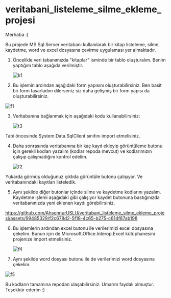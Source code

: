 # veritabani_listeleme_silme_ekleme_projesi

Merhaba :)

Bu projede MS Sql Server veritabanı kullanılarak bir kitap listeleme, silme, kaydetme, word ve excel dosyasına çevirme uygulaması yer almaktadır.

1) Öncelikle veri tabanımızda "kitaplar" isminde bir  tablo oluşturalım. Benim yaptığım tablo aşağıda verilmiştir.

    ![k1](https://github.com/AhsennurUSLU/veritabani_listeleme_silme_ekleme_projesi/assets/99485329/8fcf5ef9-2af8-4494-96fe-907bde48d49c)

2) Bu işlemin ardından aşağıdaki form yapısını oluşturabilirsiniz. Ben basit bir form tasarladım dilerseniz siz daha gelişmiş bir form yapısı da oluşturabilirsiniz.

  ![f1](https://github.com/AhsennurUSLU/veritabani_listeleme_silme_ekleme_projesi/assets/99485329/b66575a5-8730-457d-9421-e632387445f9)

3) Veritabanına bağlanmak için aşağıdaki kodu kullanabilirsiniz:

   ![t3](https://github.com/AhsennurUSLU/veritabani_listeleme_silme_ekleme_projesi/assets/99485329/bc51771d-936d-4f5f-bee9-637fb24bddc1)

 Tabi öncesinde System.Data.SqlClient sınıfını import etmelisiniz.

4) Daha sonrasında veritabanına bir kaç kayıt ekleyip görüntüleme butonu için gerekli kodları yazalım (kodlar repoda mevcut) ve kodlarımızın çalışıp çalışmadığını kontrol edelim.

   ![f2](https://github.com/AhsennurUSLU/veritabani_listeleme_silme_ekleme_projesi/assets/99485329/514f2bba-ca82-40d3-a7d4-3ec3903afdae)

 Yukarda görmüş olduğunuz çıktıda görüntüle butonu çalışıyor. Ve veritabanındaki kayıtları listeledik.

5) Aynı şekilde diğer butonlar içinde silme ve kaydetme kodlarını yazalım. Kaydetme işlemi aşağıdaki gibi çalışıyor kaydet butonuna bastığınızda veritabanınızda yeni eklenen kaydı görebilirsiniz.

https://github.com/AhsennurUSLU/veritabani_listeleme_silme_ekleme_projesi/assets/99485329/f2c678d2-5f18-4c65-b275-c614f87ab198

6) Bu işlemlerin ardından excel butonu ile verilerimizi excel dosyasına çekelim. Bunun için de  Microsoft.Office.Interop.Excel kütüphanesini projenize import etmelisiniz.

   ![f4](https://github.com/AhsennurUSLU/veritabani_listeleme_silme_ekleme_projesi/assets/99485329/7653d2e5-5ee9-48a0-a036-c0de0aa37be7)

7) Aynı şekilde word dosyası butonu ile de verilerimizi word dosyasına çekelim.
   
![f5](https://github.com/AhsennurUSLU/veritabani_listeleme_silme_ekleme_projesi/assets/99485329/6aafcf7d-7e8f-4ff4-a323-6911c02f6aa5)

  Bu kodların tamamına repodan ulaşabilirsiniz. Umarım faydalı olmuştur. Teşekkür ederim :)  
